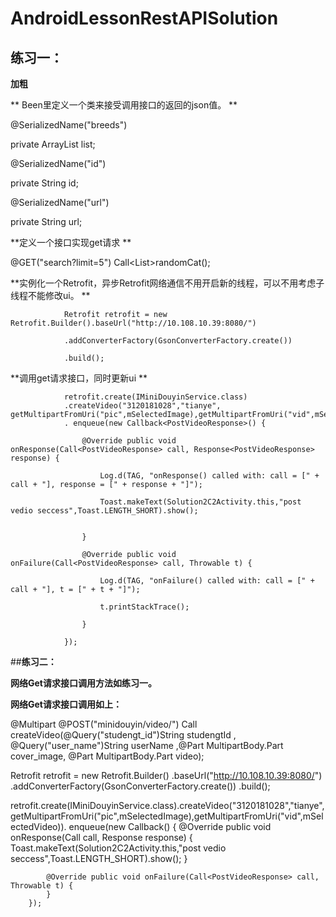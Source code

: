 # AndroidLessonRestAPISolution

## 练习一：
**加粗** 

** Been里定义一个类来接受调用接口的返回的json值。  **

@SerializedName("breeds")  

private ArrayList<String> list;   
  
@SerializedName("id")  

private String id;  

@SerializedName("url")  

private  String url;  

**定义一个接口实现get请求  **

@GET("search?limit=5") Call<List<Cat>>randomCat();  
  
**实例化一个Retrofit，异步Retrofit网络通信不用开启新的线程，可以不用考虑子线程不能修改ui。  **


                Retrofit retrofit = new Retrofit.Builder().baseUrl("http://10.108.10.39:8080/")  
                
                .addConverterFactory(GsonConverterFactory.create())  
                
                .build();  
                
**调用get请求接口，同时更新ui  **
 

                retrofit.create(IMiniDouyinService.class)  
                .createVideo("3120181028","tianye", getMultipartFromUri("pic",mSelectedImage),getMultipartFromUri("vid",mSelectedVideo)) 
                . enqueue(new Callback<PostVideoResponse>() {  
                
                    @Override public void onResponse(Call<PostVideoResponse> call, Response<PostVideoResponse> response) {  
                    
                        Log.d(TAG, "onResponse() called with: call = [" + call + "], response = [" + response + "]");  
                        
                        Toast.makeText(Solution2C2Activity.this,"post vedio seccess",Toast.LENGTH_SHORT).show();  
                        

                    }  
                    
                    @Override public void onFailure(Call<PostVideoResponse> call, Throwable t) {  
                    
                        Log.d(TAG, "onFailure() called with: call = [" + call + "], t = [" + t + "]");  
                        
                        t.printStackTrace();  
                        
                    }  
                    
                });  
 ##**练习二：**  
  
**网络Get请求接口调用方法如练习一。**

**网络Get请求接口调用如上：**  

@Multipart
    @POST("minidouyin/video/")
    Call<PostVideoResponse> createVideo(@Query("studengt_id")String studengtId ,
                                        @Query("user_name")String userName ,@Part MultipartBody.Part cover_image,
                                        @Part MultipartBody.Part video);
  
Retrofit retrofit = new Retrofit.Builder()
        .baseUrl("http://10.108.10.39:8080/")
        .addConverterFactory(GsonConverterFactory.create())
        .build();

retrofit.create(IMiniDouyinService.class).createVideo("3120181028","tianye",getMultipartFromUri("pic",mSelectedImage),getMultipartFromUri("vid",mSelectedVideo)).
        enqueue(new Callback<PostVideoResponse>() {
            @Override public void onResponse(Call<PostVideoResponse> call, Response<PostVideoResponse> response) {
                Toast.makeText(Solution2C2Activity.this,"post vedio seccess",Toast.LENGTH_SHORT).show();
            }

            @Override public void onFailure(Call<PostVideoResponse> call, Throwable t) {
            }
        });


